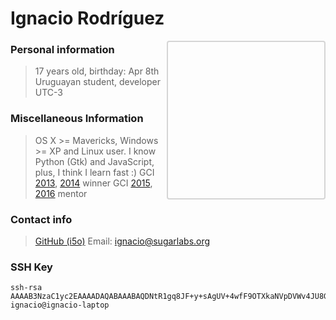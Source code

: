 # Ignacio Rodríguez
<i style="background-image: url('https://wiki.sugarlabs.org/images/b/b3/Photo_user_ignacio_500x.jpg');background-repeat: no-repeat;background-size: 250px;width:250px;height:250px;float: right;border:2px solid #d5d5d5;border-radius:4px;"></i>

### Personal information
> 17 years old, birthday: Apr 8th
Uruguayan student, developer
UTC-3

### Miscellaneous Information
> OS X >= Mavericks, Windows >= XP and Linux user.
I know Python (Gtk) and JavaScript, plus, I think I learn fast :)
GCI [2013](http://google-opensource.blogspot.com.uy/2014/01/google-code-in-2013-drumroll-please.html), [2014](http://google-opensource.blogspot.com.uy/2015/02/google-code-in-2014-welcome-to-winners.html) winner
GCI [2015](http://people.sugarlabs.org/ignacio/pdf/gci2015.pdf), [2016](http://people.sugarlabs.org/ignacio/pdf/gci2016.pdf) mentor


### Contact info
> [GitHub (i5o)](https://github.com/i5o)
Email: [ignacio@sugarlabs.org](mailto:ignacio@sugarlabs.org)

### SSH Key
```
ssh-rsa AAAAB3NzaC1yc2EAAAADAQABAAABAQDNtR1gq8JF+y+sAgUV+4wfF9OTXkaNVpDVWv4JU8GPNaVJP1dMQ1GcYRrI877z/QsZk9UOu08bSUU8ggengygyz7RJPDV3+HYTjIJXO9FmfGA/1FrE1aoEPfTkNhqq70PbPwJCPQZf/T2zNIGKeMLJ/E/I+Jysg6SDlHk6zWIWbTeBFKQsNj9fQTsAGoSThGHcxEB/eQJ0tLBUb8MhGJSLtExSbhT8Dw63pYAb0BtzNnGesaCQTxAycxBk8XOQP0nO6rjyRPF9hjfYFslk1aeq29HIeLrC+tX0Vql59M/2CRx8inmYvZJetjf79TBymlclj/Zulum9KJ6nCGwXuIuv ignacio@ignacio-laptop
```
